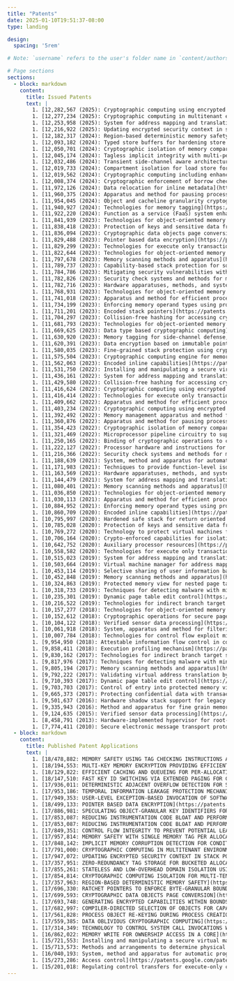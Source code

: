 ```yaml
---
title: "Patents"
date: 2025-01-10T19:51:37-08:00
type: landing

design:
  spacing: '5rem'

# Note: `username` refers to the user's folder name in `content/authors/`

# Page sections
sections:
  - block: markdown
    content:
      title: Issued Patents
      text: |
        1. [12,282,567 (2025): Cryptographic computing using encrypted base addresses and used in multi-tenant environments](https://patents.google.com/patent/US12282567B2/en)
        1. [12,277,234 (2025): Cryptographic computing in multitenant environments](https://patents.google.com/patent/US12277234B2/en)
        1. [12,253,958 (2025): System for address mapping and translation protection](https://patents.google.com/patent/US12253958B2/en)
        1. [12,216,922 (2025): Updating encrypted security context in stack pointers for exception handling and tight bounding of on-stack arguments](https://patents.google.com/patent/US12216922B2/en)
        1. [12,182,317 (2024): Region-based deterministic memory safety](https://patents.google.com/patent/US12182317B2/en)
        1. [12,093,182 (2024): Typed store buffers for hardening store forwarding](https://patents.google.com/patent/US12093182B2/en)
        1. [12,050,701 (2024): Cryptographic isolation of memory compartments in a computing environment](https://patents.google.com/patent/US12050701B2/en)
        1. [12,045,174 (2024): Tagless implicit integrity with multi-perspective pattern search](https://patents.google.com/patent/US12045174B2/en)
        1. [12,032,486 (2024): Transient side-channel aware architecture for cryptographic computing](https://patents.google.com/patent/US12032486B2/en)
        1. [12,019,733 (2024): Compartment isolation for load store forwarding](https://patents.google.com/patent/US12019733B2/en)
        1. [12,019,562 (2024): Cryptographic computing including enhanced cryptographic addresses](https://patents.google.com/patent/US12019562B2/en)
        1. [12,008,374 (2024): Cryptographic enforcement of borrow checking](https://patents.google.com/patent/US12008374B2/en)
        1. [11,972,126 (2024): Data relocation for inline metadata](https://patents.google.com/patent/US11972126B2/en)
        1. [11,960,375 (2024): Apparatus and method for pausing processor trace for efficient analysis](https://patents.google.com/patent/US11960375B2/en)
        1. [11,954,045 (2024): Object and cacheline granularity cryptographic memory integrity](https://patents.google.com/patent/US11954045B2/en)
        1. [11,940,927 (2024): Technologies for memory tagging](https://patents.google.com/patent/US11940927B2/en)
        1. [11,922,220 (2024): Function as a service (FaaS) system enhancements](https://patents.google.com/patent/US11922220B2/en)
        1. [11,841,939 (2023): Technologies for object-oriented memory management with extended segmentation](https://patents.google.com/patent/US11841939B2/en)
        1. [11,838,418 (2023): Protection of keys and sensitive data from attack within microprocessor architecture](https://patents.google.com/patent/US11838418B2/en)
        1. [11,836,094 (2023): Cryptographic data objects page conversion](https://patents.google.com/patent/US11836094B2/en)
        1. [11,829,488 (2023): Pointer based data encryption](https://patents.google.com/patent/US11829488B2/en)
        1. [11,829,299 (2023): Technologies for execute only transactional memory](https://patents.google.com/patent/US11829299B2/en)
        1. [11,822,644 (2023): Technologies for object-oriented memory management with extended segmentation](https://patents.google.com/patent/US11822644B2/en)
        1. [11,797,678 (2023): Memory scanning methods and apparatus](https://patents.google.com/patent/US11797678B2/en)
        1. [11,789,737 (2023): Capability-based stack protection for software fault isolation](https://patents.google.com/patent/US11789737B2/en)
        1. [11,784,786 (2023): Mitigating security vulnerabilities with memory allocation markers in cryptographic computing systems](https://patents.google.com/patent/US11784786B2/en)
        1. [11,782,826 (2023): Security check systems and methods for memory allocations](https://patents.google.com/patent/US11782826B2/en)
        1. [11,782,716 (2023): Hardware apparatuses, methods, and systems for individually revocable capabilities for enforcing temporal memory safety](https://patents.google.com/patent/US11782716B2/en)
        1. [11,768,931 (2023): Technologies for object-oriented memory management with extended segmentation](https://patents.google.com/patent/US11768931B2/en)
        1. [11,741,018 (2023): Apparatus and method for efficient process-based compartmentalization](https://patents.google.com/patent/US11741018B2/en)
        1. [11,734,199 (2023): Enforcing memory operand types using protection keys](https://patents.google.com/patent/US11734199B2/en)
        1. [11,711,201 (2023): Encoded stack pointers](https://patents.google.com/patent/US11711201B2/en)
        1. [11,704,297 (2023): Collision-free hashing for accessing cryptographic computing metadata and for cache expansion](https://patents.google.com/patent/US11704297B2/en)
        1. [11,681,793 (2023): Technologies for object-oriented memory management with extended segmentation](https://patents.google.com/patent/US11681793B2/en)
        1. [11,669,625 (2023): Data type based cryptographic computing](https://patents.google.com/patent/US11669625B2/en)
        1. [11,630,920 (2023): Memory tagging for side-channel defense, memory safety, and sandboxing](https://patents.google.com/patent/US11630920B2/en)
        1. [11,620,391 (2023): Data encryption based on immutable pointers](https://patents.google.com/patent/US11620391B2/en)
        1. [11,580,035 (2023): Fine-grained stack protection using cryptographic computing](https://patents.google.com/patent/US11580035B2/en)
        1. [11,575,504 (2023): Cryptographic computing engine for memory load and store units of a microarchitecture pipeline](https://patents.google.com/patent/US11575504B2/en)
        1. [11,562,063 (2023): Encoded inline capabilities](https://patents.google.com/patent/US11562063B2/en)
        1. [11,531,750 (2022): Installing and manipulating a secure virtual machine image through an untrusted hypervisor](https://patents.google.com/patent/US11531750B2/en)
        1. [11,436,161 (2022): System for address mapping and translation protection](https://patents.google.com/patent/US11436161B2/en)
        1. [11,429,580 (2022): Collision-free hashing for accessing cryptographic computing metadata and for cache expansion](https://patents.google.com/patent/US11429580B2/en)
        1. [11,416,624 (2022): Cryptographic computing using encrypted base addresses and used in multi-tenant environments](https://patents.google.com/patent/US11416624B2/en)
        1. [11,416,414 (2022): Technologies for execute only transactional memory](https://patents.google.com/patent/US11416414B2/en)
        1. [11,409,662 (2022): Apparatus and method for efficient process-based compartmentalization](https://patents.google.com/patent/US11409662B2/en)
        1. [11,403,234 (2022): Cryptographic computing using encrypted base addresses and used in multi-tenant environments](https://patents.google.com/patent/US11403234B2/en)
        1. [11,392,492 (2022): Memory management apparatus and method for compartmentalization using linear address metadata](https://patents.google.com/patent/US11392492B2/en)
        1. [11,360,876 (2022): Apparatus and method for pausing processor trace for efficient analysis](https://patents.google.com/patent/US11360876B2/en)
        1. [11,354,423 (2022): Cryptographic isolation of memory compartments in a computing environment](https://patents.google.com/patent/US11354423B2/en)
        1. [11,321,469 (2022): Microprocessor pipeline circuitry to support cryptographic computing](https://patents.google.com/patent/US11321469B2/en)
        1. [11,250,165 (2022): Binding of cryptographic operations to context or speculative execution restrictions](https://patents.google.com/patent/US11250165B2/en)
        1. [11,222,127 (2022): Processor hardware and instructions for SHA3 cryptographic operations](https://patents.google.com/patent/US11222127B2/en)
        1. [11,216,366 (2022): Security check systems and methods for memory allocations](https://patents.google.com/patent/US11216366B2/en)
        1. [11,188,639 (2021): System, method and apparatus for automatic program compartmentalization](https://patents.google.com/patent/US11188639B2/en)
        1. [11,171,983 (2021): Techniques to provide function-level isolation with capability-based security](https://patents.google.com/patent/US11171983B2/en)
        1. [11,163,569 (2021): Hardware apparatuses, methods, and systems for individually revocable capabilities for enforcing temporal memory safety](https://patents.google.com/patent/US11163569B2/en)
        1. [11,144,479 (2021): System for address mapping and translation protection](https://patents.google.com/patent/US11144479B2/en)
        1. [11,080,401 (2021): Memory scanning methods and apparatus](https://patents.google.com/patent/US11080401B2/en)
        1. [11,036,850 (2021): Technologies for object-oriented memory management with extended segmentation](https://patents.google.com/patent/US11036850B2/en)
        1. [11,030,113 (2021): Apparatus and method for efficient process-based compartmentalization](https://patents.google.com/patent/US11030113B2/en)
        1. [10,884,952 (2021): Enforcing memory operand types using protection keys](https://patents.google.com/patent/US10884952B2/en)
        1. [10,860,709 (2020): Encoded inline capabilities](https://patents.google.com/patent/US10860709B2/en)
        1. [10,795,997 (2020): Hardened safe stack for return oriented programming attack mitigation](https://patents.google.com/patent/US10795997B2/en)
        1. [10,785,028 (2020): Protection of keys and sensitive data from attack within microprocessor architecture](https://patents.google.com/patent/US10785028B2/en)
        1. [10,769,272 (2020): Technology to protect virtual machines from malicious virtual machine managers](https://patents.google.com/patent/US10769272B2/en)
        1. [10,706,164 (2020): Crypto-enforced capabilities for isolation](https://patents.google.com/patent/US10706164B2/en)
        1. [10,642,752 (2020): Auxiliary processor resources](https://patents.google.com/patent/US10642752B2/en)
        1. [10,558,582 (2020): Technologies for execute only transactional memory](https://patents.google.com/patent/US10558582B2/en)
        1. [10,515,023 (2019): System for address mapping and translation protection](https://patents.google.com/patent/US10515023B2/en)
        1. [10,503,664 (2019): Virtual machine manager for address mapping and translation protection](https://patents.google.com/patent/US10503664B2/en)
        1. [10,453,114 (2019): Selective sharing of user information based on contextual relationship information, such as to crowd-source gifts of interest to a recipient](https://patents.google.com/patent/US10453114B2/en)
        1. [10,452,848 (2019): Memory scanning methods and apparatus](https://patents.google.com/patent/US10452848B2/en)
        1. [10,324,863 (2019): Protected memory view for nested page table access by virtual machine guests](https://patents.google.com/patent/US10324863B2/en)
        1. [10,318,733 (2019): Techniques for detecting malware with minimal performance degradation](https://patents.google.com/patent/US10318733B2/en)
        1. [10,235,301 (2019): Dynamic page table edit control](https://patents.google.com/patent/US10235301B2/en)
        1. [10,216,522 (2019): Technologies for indirect branch target security](https://patents.google.com/patent/US10216522B2/en)
        1. [10,157,277 (2018): Technologies for object-oriented memory management with extended segmentation](https://patents.google.com/patent/US10157277B2/en)
        1. [10,152,612 (2018): Cryptographic operations for secure page mapping in a virtual machine environment](https://patents.google.com/patent/US10152612B2/en)
        1. [10,104,122 (2018): Verified sensor data processing](https://patents.google.com/patent/US10104122B2/en)
        1. [10,061,918 (2018): System, apparatus and method for filtering memory access logging in a processor](https://patents.google.com/patent/US10061918B2/en)
        1. [10,007,784 (2018): Technologies for control flow exploit mitigation using processor trace](https://patents.google.com/patent/US10007784B2/en)
        1. [9,954,950 (2018): Attestable information flow control in computer systems](https://patents.google.com/patent/US9954950B2/en)
        1. [9,858,411 (2018): Execution profiling mechanism](https://patents.google.com/patent/US9858411B2/en)
        1. [9,830,162 (2017): Technologies for indirect branch target security](https://patents.google.com/patent/US9830162B2/en)
        1. [9,817,976 (2017): Techniques for detecting malware with minimal performance degradation](https://patents.google.com/patent/US9817976B2/en)
        1. [9,805,194 (2017): Memory scanning methods and apparatus](https://patents.google.com/patent/US9805194B2/en)
        1. [9,792,222 (2017): Validating virtual address translation by virtual machine monitor utilizing address validation structure to validate tentative guest physical address and aborting based on flag in extended page table requiring an expected guest physical address in the address validation structure](https://patents.google.com/patent/US9792222B2/en)
        1. [9,710,393 (2017): Dynamic page table edit control](https://patents.google.com/patent/US9710393B2/en)
        1. [9,703,703 (2017): Control of entry into protected memory views](https://patents.google.com/patent/US9703703B2/en)
        1. [9,665,373 (2017): Protecting confidential data with transactional processing in execute-only memory](https://patents.google.com/patent/US9665373B2/en)
        1. [9,501,637 (2016): Hardware shadow stack support for legacy guests](https://patents.google.com/patent/US9501637B2/en)
        1. [9,335,943 (2016): Method and apparatus for fine grain memory protection](https://patents.google.com/patent/US9335943B2/en)
        1. [9,124,635 (2015): Verified sensor data processing](https://patents.google.com/patent/US9124635B2/en)
        1. [8,458,791 (2013): Hardware-implemented hypervisor for root-of-trust monitoring and control of computer system](https://patents.google.com/patent/US8458791B2/en)
        1. [7,774,411 (2010): Secure electronic message transport protocol](https://patents.google.com/patent/US7774411B2/en)
  - block: markdown
    content:
      title: Published Patent Applications
      text: |
        1. [18/478,882: MEMORY SAFETY USING TAG CHECKING INSTRUCTIONS AND ISLANDS OF TAGS IN LINE WITH BUCKETED DATA](https://patents.google.com/patent/US20240354108A1/en)
        1. [18/194,553: MULTI-KEY MEMORY ENCRYPTION PROVIDING EFFICIENT ISOLATION FOR MULTITHREADED PROCESSES](https://patents.google.com/patent/US20240333501A1/en)
        1. [18/129,822: EFFICIENT CACHING AND QUEUEING FOR PER-ALLOCATION NON-REDUNDANT METADATA](https://patents.google.com/patent/US20240329861A1/en)
        1. [18/147,510: FAST KEY ID SWITCHING VIA EXTENDED PAGING FOR CRYPTOGRAPHIC INTRA-PROCESS ISOLATION](https://patents.google.com/patent/US20240220423A1/en)
        1. [17/936,011: DETERMINISTIC ADJACENT OVERFLOW DETECTION FOR SLOTTED MEMORY POINTERS](https://patents.google.com/patent/US20240104013A1/en)
        1. [17/953,186: TEMPORAL INFORMATION LEAKAGE PROTECTION MECHANISM FOR CRYPTOGRAPHIC COMPUTING](https://patents.google.com/patent/US20240104027A1/en)
        1. [17/949,353: USER-LEVEL EXCEPTION-BASED INVOCATION OF SOFTWARE INSTRUMENTATION HANDLERS](https://patents.google.com/patent/US20240095063A1/en)
        1. [18/499,133: POINTER BASED DATA ENCRYPTION](https://patents.google.com/patent/US20240004659A1/en)
        1. [17/886,981: SPECULATING OBJECT-GRANULAR KEY IDENTIFIERS FOR MEMORY SAFETY](https://patents.google.com/patent/US20240054080A1/en)
        1. [17/853,087: REDUCING INSTRUMENTATION CODE BLOAT AND PERFORMANCE OVERHEADS USING A RUNTIME CALL INSTRUCTION](https://patents.google.com/patent/US20240004659A1/en)
        1. [17/853,087: REDUCING INSTRUMENTATION CODE BLOAT AND PERFORMANCE OVERHEADS USING A RUNTIME CALL INSTRUCTION](https://patents.google.com/patent/US20240004659A1/en)
        1. [17/849,351: CONTROL FLOW INTEGRITY TO PREVENT POTENTIAL LEAKAGE OF SENSITIVE DATA TO ADVERSARIES](https://patents.google.com/patent/US20230418934A1/en)
        1. [17/957,814: MEMORY SAFETY WITH SINGLE MEMORY TAG PER ALLOCATION](https://patents.google.com/patent/US20230393769A1/en)
        1. [17/848,142: IMPLICIT MEMORY CORRUPTION DETECTION FOR CONDITIONAL DATA TYPES](https://patents.google.com/patent/US20230418608A1/en)
        1. [17/791,000: CRYPTOGRAPHIC COMPUTING IN MULTITENANT ENVIRONMENTS](https://patents.google.com/patent/US20230027329A1/en)
        1. [17/947,072: UPDATING ENCRYPTED SECURITY CONTEXT IN STACK POINTERS FOR EXCEPTION HANDLING AND TIGHT BOUNDING OF ON-STACK ARGUMENTS](https://patents.google.com/patent/US20230018585A1/en)
        1. [17/357,951: ZERO-REDUNDANCY TAG STORAGE FOR BUCKETED ALLOCATORS](https://patents.google.com/patent/US20220413715A1/en)
        1. [17/855,261: STATELESS AND LOW-OVERHEAD DOMAIN ISOLATION USING CRYPTOGRAPHIC COMPUTING](https://patents.google.com/patent/US20220343029A1/en)
        1. [17/854,814: CRYPTOGRAPHIC COMPUTING ISOLATION FOR MULTI-TENANCY AND SECURE SOFTWARE COMPONENTS](https://patents.google.com/patent/US20220335140A1/en)
        1. [17/357,963: REGION-BASED DETERMINISTIC MEMORY SAFETY](https://patents.google.com/patent/US20220261509A1/en)
        1. [17/696,330: RATCHET POINTERS TO ENFORCE BYTE-GRANULAR BOUNDS CHECKS ON MULTIPLE VIEWS OF AN OBJECT](https://patents.google.com/patent/US20220214881A1/en)
        1. [17/699,593: CRYPTOGRAPHIC DATA OBJECTS PAGE CONVERSION](https://patents.google.com/patent/US20220206960A1/en)
        1. [17/693,748: GENERATING ENCRYPTED CAPABILITIES WITHIN BOUNDS](https://patents.google.com/patent/US20220197638A1/en)
        1. [17/682,997: COMPILER-DIRECTED SELECTION OF OBJECTS FOR CAPABILITY PROTECTION](https://patents.google.com/patent/US20220179949A1/en)
        1. [17/561,828: PROCESS OBJECT RE-KEYING DURING PROCESS CREATION IN CRYPTOGRAPHIC COMPUTING](https://patents.google.com/patent/US20220123930A1/en)
        1. [17/559,385: DATA OBLIVIOUS CRYPTOGRAPHIC COMPUTING](https://patents.google.com/patent/US20220114285A1/en)
        1. [17/314,349: TECHNOLOGY TO CONTROL SYSTEM CALL INVOCATIONS WITHIN A SINGLE ADDRESS SPACE](https://patents.google.com/patent/US20210264020A1/en)
        1. [16/862,022: MEMORY WRITE FOR OWNERSHIP ACCESS IN A CORE](https://patents.google.com/patent/US20200257827A1/en)
        1. [15/721,553: Installing and manipulating a secure virtual machine image through an untrusted hypervisor](https://patents.google.com/patent/US20190102539A1/en)
        1. [15/713,573: Methods and arrangements to determine physical resource assignments](https://patents.google.com/patent/US20190095796A1/en)
        1. [16/040,193: System, method and apparatus for automatic program compartmentalization](https://patents.google.com/patent/US20190050558A1/en)
        1. [15/273,286: Access control](https://patents.google.com/patent/US20180082057A1/en)
        1. [15/201,018: Regulating control transfers for execute-only code execution](https://patents.google.com/patent/US20180004946A1/en)
---
```

